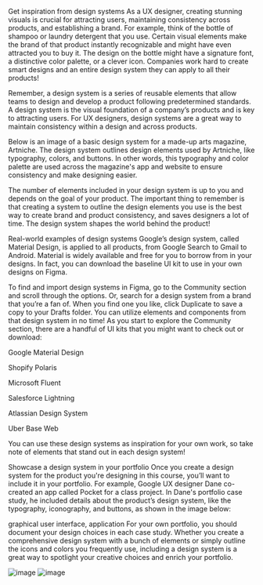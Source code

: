 Get inspiration from design systems
As a UX designer, creating stunning visuals is crucial for attracting users, maintaining consistency across products, and establishing a brand. For example, think of the bottle of shampoo or laundry detergent that you use. Certain visual elements make the brand of that product instantly recognizable and might have even attracted you to buy it. The design on the bottle might have a signature font, a distinctive color palette, or a clever icon. Companies work hard to create smart designs and an entire design system they can apply to all their products!

Remember, a design system is a series of reusable elements that allow teams to design and develop a product following predetermined standards. A design system is the visual foundation of a company’s products and is key to attracting users. For UX designers, design systems are a great way to maintain consistency within a design and across products. 

Below is an image of a basic design system for a made-up arts magazine, Artniche. The design system outlines design elements used by Artniche, like typography, colors, and buttons. In other words, this typography and color palette are used across the magazine's app and website to ensure consistency and make designing easier. 


The number of elements included in your design system is up to you and depends on the goal of your product. The important thing to remember is that creating a system to outline the design elements you use is the best way to create brand and product consistency, and saves designers a lot of time. The design system shapes the world behind the product!

Real-world examples of design systems
Google’s design system, called Material Design, is applied to all products, from Google Search to Gmail to Android. Material is widely available and free for you to borrow from in your designs. In fact, you can download the baseline UI kit to use in your own designs on Figma.

To find and import design systems in Figma, go to the Community section and scroll through the options. Or, search for a design system from a brand that you’re a fan of. When you find one you like, click Duplicate to save a copy to your Drafts folder. You can utilize elements and components from that design system in no time! As you start to explore the Community section, there are a handful of UI kits that you might want to check out or download:

Google Material Design

Shopify Polaris

Microsoft Fluent

Salesforce Lightning 

Atlassian Design System 

Uber Base Web 

You can use these design systems as inspiration for your own work, so take note of elements that stand out in each design system! 

Showcase a design system in your portfolio
Once you create a design system for the product you're designing in this course, you’ll want to include it in your portfolio. For example, Google UX designer Dane co-created an app called Pocket for a class project. In Dane's portfolio case study, he included details about the product’s design system, like the typography, iconography, and buttons, as shown in the image below: 

graphical user interface, application
For your own portfolio, you should document your design choices in each case study. Whether you create a comprehensive design system with a bunch of elements or simply outline the icons and colors you frequently use, including a design system is a great way to spotlight your creative choices and enrich your portfolio.

![image](https://user-images.githubusercontent.com/74020237/147983792-46033708-1871-4192-9ee5-13020d10d3c9.png)
![image](https://user-images.githubusercontent.com/74020237/147983816-db5764f4-19cd-4dcc-92ef-ba51b6752323.png)

